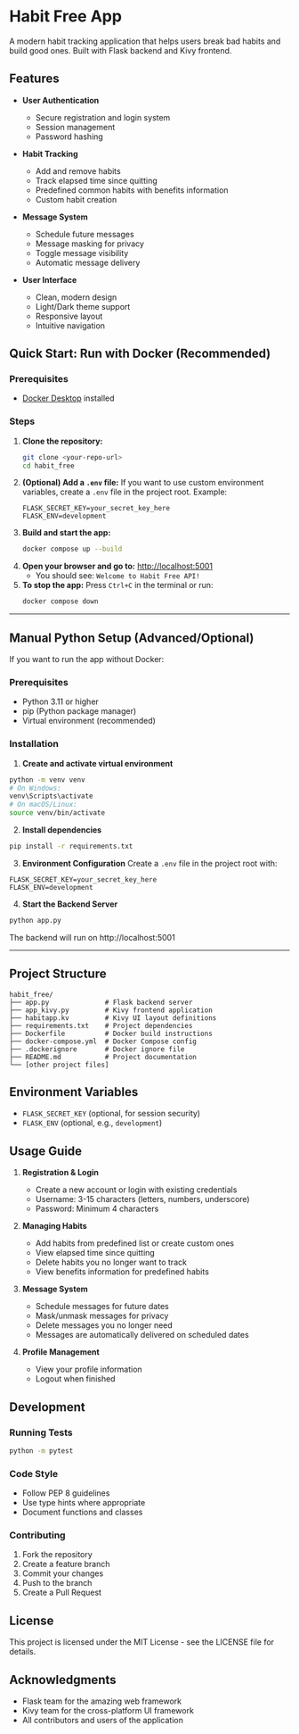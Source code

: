 # Habit Free App

A modern habit tracking application that helps users break bad habits and build good ones. Built with Flask backend and Kivy frontend.

## Features

- **User Authentication**
  - Secure registration and login system
  - Session management
  - Password hashing

- **Habit Tracking**
  - Add and remove habits
  - Track elapsed time since quitting
  - Predefined common habits with benefits information
  - Custom habit creation

- **Message System**
  - Schedule future messages
  - Message masking for privacy
  - Toggle message visibility
  - Automatic message delivery

- **User Interface**
  - Clean, modern design
  - Light/Dark theme support
  - Responsive layout
  - Intuitive navigation

## Quick Start: Run with Docker (Recommended)

### Prerequisites
- [Docker Desktop](https://www.docker.com/products/docker-desktop) installed

### Steps
1. **Clone the repository:**
   ```bash
   git clone <your-repo-url>
   cd habit_free
   ```
2. **(Optional) Add a `.env` file:**
   If you want to use custom environment variables, create a `.env` file in the project root. Example:
   ```env
   FLASK_SECRET_KEY=your_secret_key_here
   FLASK_ENV=development
   ```
3. **Build and start the app:**
   ```bash
   docker compose up --build
   ```
4. **Open your browser and go to:**
   [http://localhost:5001](http://localhost:5001)
   - You should see: `Welcome to Habit Free API!`
5. **To stop the app:**
   Press `Ctrl+C` in the terminal or run:
   ```bash
   docker compose down
   ```

---

## Manual Python Setup (Advanced/Optional)

If you want to run the app without Docker:

### Prerequisites
- Python 3.11 or higher
- pip (Python package manager)
- Virtual environment (recommended)

### Installation
1. **Create and activate virtual environment**
```bash
python -m venv venv
# On Windows:
venv\Scripts\activate
# On macOS/Linux:
source venv/bin/activate
```
2. **Install dependencies**
```bash
pip install -r requirements.txt
```
3. **Environment Configuration**
Create a `.env` file in the project root with:
```env
FLASK_SECRET_KEY=your_secret_key_here
FLASK_ENV=development
```
4. **Start the Backend Server**
```bash
python app.py
```
The backend will run on http://localhost:5001

---

## Project Structure

```
habit_free/
├── app.py              # Flask backend server
├── app_kivy.py         # Kivy frontend application
├── habitapp.kv         # Kivy UI layout definitions
├── requirements.txt    # Project dependencies
├── Dockerfile          # Docker build instructions
├── docker-compose.yml  # Docker Compose config
├── .dockerignore       # Docker ignore file
├── README.md           # Project documentation
└── [other project files]
```

## Environment Variables
- `FLASK_SECRET_KEY` (optional, for session security)
- `FLASK_ENV` (optional, e.g., `development`)

## Usage Guide

1. **Registration & Login**
   - Create a new account or login with existing credentials
   - Username: 3-15 characters (letters, numbers, underscore)
   - Password: Minimum 4 characters

2. **Managing Habits**
   - Add habits from predefined list or create custom ones
   - View elapsed time since quitting
   - Delete habits you no longer want to track
   - View benefits information for predefined habits

3. **Message System**
   - Schedule messages for future dates
   - Mask/unmask messages for privacy
   - Delete messages you no longer need
   - Messages are automatically delivered on scheduled dates

4. **Profile Management**
   - View your profile information
   - Logout when finished

## Development

### Running Tests
```bash
python -m pytest
```

### Code Style
- Follow PEP 8 guidelines
- Use type hints where appropriate
- Document functions and classes

### Contributing
1. Fork the repository
2. Create a feature branch
3. Commit your changes
4. Push to the branch
5. Create a Pull Request

## License

This project is licensed under the MIT License - see the LICENSE file for details.

## Acknowledgments

- Flask team for the amazing web framework
- Kivy team for the cross-platform UI framework
- All contributors and users of the application 